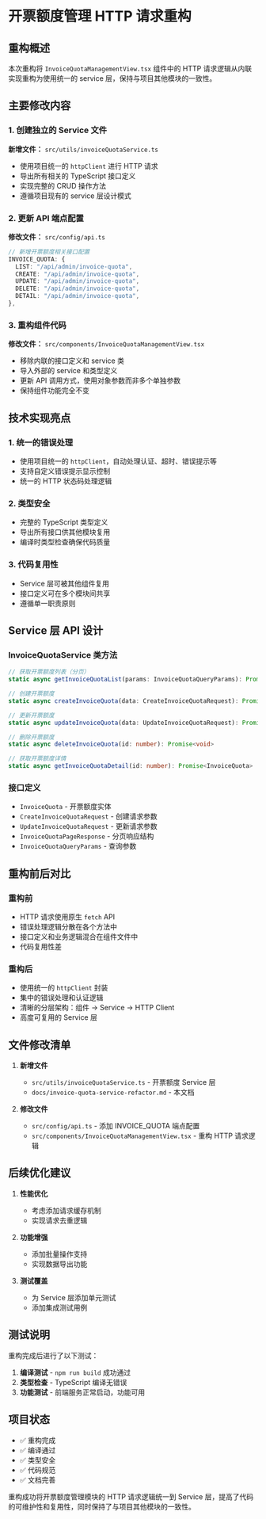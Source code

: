 # 开票额度管理 HTTP 请求重构

## 重构概述

本次重构将 `InvoiceQuotaManagementView.tsx` 组件中的 HTTP 请求逻辑从内联实现重构为使用统一的 service 层，保持与项目其他模块的一致性。

## 主要修改内容

### 1. 创建独立的 Service 文件

**新增文件：** `src/utils/invoiceQuotaService.ts`

- 使用项目统一的 `httpClient` 进行 HTTP 请求
- 导出所有相关的 TypeScript 接口定义
- 实现完整的 CRUD 操作方法
- 遵循项目现有的 service 层设计模式

### 2. 更新 API 端点配置

**修改文件：** `src/config/api.ts`

```typescript
// 新增开票额度相关接口配置
INVOICE_QUOTA: {
  LIST: "/api/admin/invoice-quota",
  CREATE: "/api/admin/invoice-quota",
  UPDATE: "/api/admin/invoice-quota",
  DELETE: "/api/admin/invoice-quota",
  DETAIL: "/api/admin/invoice-quota",
},
```

### 3. 重构组件代码

**修改文件：** `src/components/InvoiceQuotaManagementView.tsx`

- 移除内联的接口定义和 service 类
- 导入外部的 service 和类型定义
- 更新 API 调用方式，使用对象参数而非多个单独参数
- 保持组件功能完全不变

## 技术实现亮点

### 1. 统一的错误处理

- 使用项目统一的 `httpClient`，自动处理认证、超时、错误提示等
- 支持自定义错误提示显示控制
- 统一的 HTTP 状态码处理逻辑

### 2. 类型安全

- 完整的 TypeScript 类型定义
- 导出所有接口供其他模块复用
- 编译时类型检查确保代码质量

### 3. 代码复用性

- Service 层可被其他组件复用
- 接口定义可在多个模块间共享
- 遵循单一职责原则

## Service 层 API 设计

### InvoiceQuotaService 类方法

```typescript
// 获取开票额度列表（分页）
static async getInvoiceQuotaList(params: InvoiceQuotaQueryParams): Promise<InvoiceQuotaPageResponse>

// 创建开票额度
static async createInvoiceQuota(data: CreateInvoiceQuotaRequest): Promise<InvoiceQuota>

// 更新开票额度
static async updateInvoiceQuota(data: UpdateInvoiceQuotaRequest): Promise<InvoiceQuota>

// 删除开票额度
static async deleteInvoiceQuota(id: number): Promise<void>

// 获取开票额度详情
static async getInvoiceQuotaDetail(id: number): Promise<InvoiceQuota>
```

### 接口定义

- `InvoiceQuota` - 开票额度实体
- `CreateInvoiceQuotaRequest` - 创建请求参数
- `UpdateInvoiceQuotaRequest` - 更新请求参数
- `InvoiceQuotaPageResponse` - 分页响应结构
- `InvoiceQuotaQueryParams` - 查询参数

## 重构前后对比

### 重构前
- HTTP 请求使用原生 `fetch` API
- 错误处理逻辑分散在各个方法中
- 接口定义和业务逻辑混合在组件文件中
- 代码复用性差

### 重构后
- 使用统一的 `httpClient` 封装
- 集中的错误处理和认证逻辑
- 清晰的分层架构：组件 → Service → HTTP Client
- 高度可复用的 Service 层

## 文件修改清单

1. **新增文件**
   - `src/utils/invoiceQuotaService.ts` - 开票额度 Service 层
   - `docs/invoice-quota-service-refactor.md` - 本文档

2. **修改文件**
   - `src/config/api.ts` - 添加 INVOICE_QUOTA 端点配置
   - `src/components/InvoiceQuotaManagementView.tsx` - 重构 HTTP 请求逻辑

## 后续优化建议

1. **性能优化**
   - 考虑添加请求缓存机制
   - 实现请求去重逻辑

2. **功能增强**
   - 添加批量操作支持
   - 实现数据导出功能

3. **测试覆盖**
   - 为 Service 层添加单元测试
   - 添加集成测试用例

## 测试说明

重构完成后进行了以下测试：

1. **编译测试** - `npm run build` 成功通过
2. **类型检查** - TypeScript 编译无错误
3. **功能测试** - 前端服务正常启动，功能可用

## 项目状态

- ✅ 重构完成
- ✅ 编译通过
- ✅ 类型安全
- ✅ 代码规范
- ✅ 文档完善

重构成功将开票额度管理模块的 HTTP 请求逻辑统一到 Service 层，提高了代码的可维护性和复用性，同时保持了与项目其他模块的一致性。